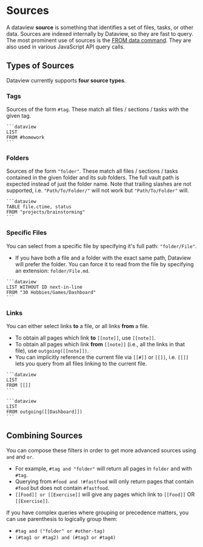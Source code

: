 # Sources

A dataview **source** is something that identifies a set of files, tasks, or other data. Sources are indexed internally by
Dataview, so they are fast to query. The most prominent use of sources is the [FROM data command](../../queries/data-commands#from). They are also used in various JavaScript API query calls.

## Types of Sources

Dataview currently supports **four source types**.

### Tags

Sources of the form `#tag`. These match all files / sections / tasks with the given tag.

~~~
```dataview
LIST
FROM #homework
```
~~~

### Folders

Sources of the form `"folder"`. These match all files / sections / tasks contained in the given folder and its sub folders. The full vault path is expected instead of just the folder name. Note that trailing slashes are not supported, i.e. `"Path/To/Folder/"` will not work but `"Path/To/Folder"` will.

~~~
```dataview
TABLE file.ctime, status
FROM "projects/brainstorming"
```
~~~


### Specific Files

You can select from a specific file by specifying it's full path: `"folder/File"`.

- If you have both a file and a folder with the exact same path, Dataview will prefer the folder. You can force it to read from the file by specifying an extension: `folder/File.md`.

~~~
```dataview
LIST WITHOUT ID next-in-line
FROM "30 Hobbies/Games/Dashboard"
```
~~~


### Links

 You can either select links **to** a file, or all links **from** a file.
 
- To obtain all pages which link **to** `[[note]]`, use `[[note]]`.
- To obtain all pages which link **from** `[[note]]` (i.e., all the links in that file), use `outgoing([[note]])`.
- You can implicitly reference the current file via `[[#]]` or `[[]]`, i.e. `[[]]` lets you query from all files linking to the current file.

~~~
```dataview
LIST
FROM [[]]
```

```dataview
LIST
FROM outgoing([[Dashboard]])
```
~~~


## Combining Sources

You can compose these filters in order to get more advanced sources using `and` and `or`.

- For example, `#tag and "folder"` will return all pages in `folder` and with `#tag`.
- Querying from `#food and !#fastfood` will only return pages that contain `#food` but does not contain `#fastfood`.
- `[[Food]] or [[Exercise]]` will give any pages which link to `[[Food]]` OR `[[Exercise]]`.

If you have complex queries where grouping or precedence matters, you can use parenthesis to logically group them:

- `#tag and ("folder" or #other-tag)`
- `(#tag1 or #tag2) and (#tag3 or #tag4)`


